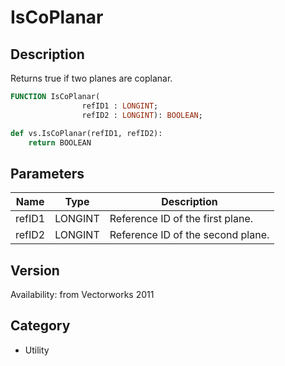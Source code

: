 # IsCoPlanar

## Description
Returns true if two planes are coplanar.

```pascal
FUNCTION IsCoPlanar(
				refID1 : LONGINT;
				refID2 : LONGINT): BOOLEAN;
```

```python
def vs.IsCoPlanar(refID1, refID2):
    return BOOLEAN
```

## Parameters
|Name|Type|Description|
|---|---|---|
|refID1|LONGINT|Reference ID of the first plane.|
|refID2|LONGINT|Reference ID of the second plane.|

## Version
Availability: from Vectorworks 2011

## Category
* Utility

